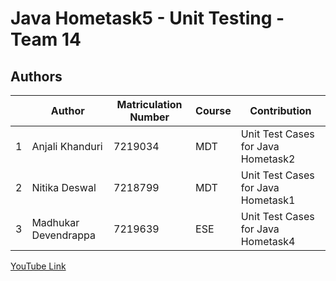 # Java Hometask5 - Unit Testing - Team 14

## Authors
| | Author  | Matriculation Number | Course | Contribution |
| - | ---------- | -------------------- | ------ | -------------- |
| 1 | Anjali Khanduri | 7219034 | MDT | Unit Test Cases for Java Hometask2 |
| 2 | Nitika Deswal | 7218799 | MDT | Unit Test Cases for Java Hometask1 |
| 3 | Madhukar Devendrappa  | 7219639 | ESE | Unit Test Cases for Java Hometask4 |

[YouTube Link](https://youtu.be/kvRXYhHS-ZU?si=37B1PiqYGiLqbuNU)
